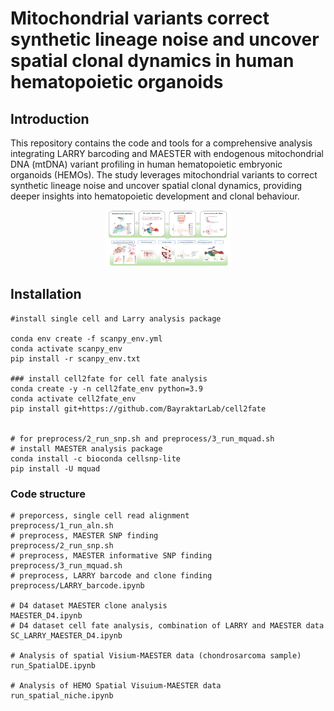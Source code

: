 # Mitochondrial variants correct synthetic lineage noise and uncover spatial clonal dynamics in human hematopoietic organoids

## Introduction
This repository contains the code and tools for a comprehensive analysis integrating LARRY barcoding and MAESTER with endogenous mitochondrial DNA (mtDNA) variant profiling in human hematopoietic embryonic organoids (HEMOs). The study leverages mitochondrial variants to correct synthetic lineage noise and uncover spatial clonal dynamics, providing deeper insights into hematopoietic development and clonal behaviour.

<div align="center">
<img src="/figure/f1.png" width = "200" height = "90" alt="F1">
</a>
</div>

## Installation

```
#install single cell and Larry analysis package

conda env create -f scanpy_env.yml
conda activate scanpy_env
pip install -r scanpy_env.txt

### install cell2fate for cell fate analysis
conda create -y -n cell2fate_env python=3.9
conda activate cell2fate_env
pip install git+https://github.com/BayraktarLab/cell2fate


# for preprocess/2_run_snp.sh and preprocess/3_run_mquad.sh
# install MAESTER analysis package
conda install -c bioconda cellsnp-lite
pip install -U mquad
```

### Code structure
```
# preporcess, single cell read alignment
preprocess/1_run_aln.sh
# preprocess, MAESTER SNP finding
preprocess/2_run_snp.sh
# preprocess, MAESTER informative SNP finding
preprocess/3_run_mquad.sh
# preprocess, LARRY barcode and clone finding
preprocess/LARRY_barcode.ipynb

# D4 dataset MAESTER clone analysis
MAESTER_D4.ipynb
# D4 dataset cell fate analysis, combination of LARRY and MAESTER data
SC_LARRY_MAESTER_D4.ipynb

# Analysis of spatial Visium-MAESTER data (chondrosarcoma sample)
run_SpatialDE.ipynb

# Analysis of HEMO Spatial Visuium-MAESTER data
run_spatial_niche.ipynb
```

